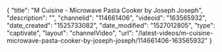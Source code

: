 {
    "title": "M Cuisine - Microwave Pasta Cooker by Joseph Joseph",
    "description": "",
    "channelid": "114661406",
    "videoid": "163565932",
    "date_created": "1525733082",
    "date_modified": "1527012805",
    "type": "captivate",
    "layout": "channelVideo",
    "url": "\/latest-videos\/m-cuisine-microwave-pasta-cooker-by-joseph-joseph\/114661406-163565932"
}